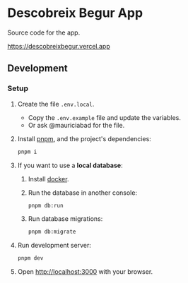 # Descobreix Begur App

Source code for the app.

<https://descobreixbegur.vercel.app>

## Development

### Setup

1. Create the file `.env.local`.
   - Copy the `.env.example` file and update the variables.
   - Or ask @mauriciabad for the file.
1. Install [pnpm](https://pnpm.io/), and the project's dependencies:

   ```bash
   pnpm i
   ```

1. If you want to use a **local database**:

   1. Install [docker](https://www.docker.com/products/docker-desktop/).
   1. Run the database in another console:

      ```bash
      pnpm db:run
      ```

   1. Run database migrations:

      ```bash
      pnpm db:migrate
      ```

1. Run development server:

   ```bash
   pnpm dev
   ```

1. Open <http://localhost:3000> with your browser.
